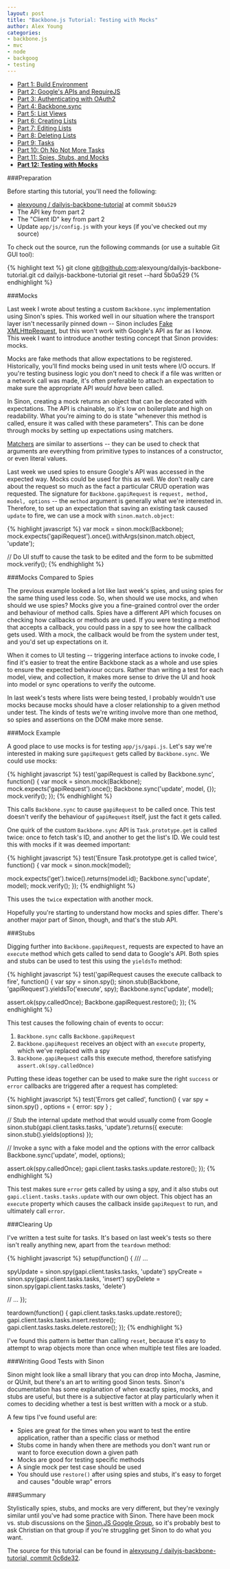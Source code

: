 ```yaml
---
layout: post
title: "Backbone.js Tutorial: Testing with Mocks"
author: Alex Young
categories: 
- backbone.js
- mvc
- node
- backgoog
- testing
---
```


<ul class="parts">
  <li><a href="http://dailyjs.com/2012/11/29/backbone-tutorial-1/">Part 1: Build Environment</a></li>
  <li><a href="http://dailyjs.com/2012/12/06/backbone-tutorial-2/">Part 2: Google's APIs and RequireJS</a></li>
  <li><a href="http://dailyjs.com/2012/12/13/backbone-tutorial-3/">Part 3: Authenticating with OAuth2</a></li>
  <li><a href="http://dailyjs.com/2012/12/20/backbone-tutorial-4/">Part 4: Backbone.sync</a></li>
  <li><a href="http://dailyjs.com/2012/12/27/backbone-tutorial-5/">Part 5: List Views</a></li>
  <li><a href="http://dailyjs.com/2013/01/03/backbone-tutorial-6/">Part 6: Creating Lists</a></li>
  <li><a href="http://dailyjs.com/2013/01/10/backbone-tutorial-7/">Part 7: Editing Lists</a></li>
  <li><a href="http://dailyjs.com/2013/01/17/backbone-tutorial-8/">Part 8: Deleting Lists</a></li>
  <li><a href="http://dailyjs.com/2013/01/24/backbone-tutorial-9/">Part 9: Tasks</a></li>
  <li><a href="http://dailyjs.com/2013/01/31/backbone-tutorial-10/">Part 10: Oh No Not More Tasks</a></li>
  <li><a href="http://dailyjs.com/2013/02/07/backbone-tutorial-11/">Part 11: Spies, Stubs, and Mocks</a></li>
  <li><a href="http://dailyjs.com/2013/02/14/backbone-tutorial-12/"><strong>Part 12: Testing with Mocks</strong></a></li>
</ul>

###Preparation

Before starting this tutorial, you'll need the following:

* [alexyoung / dailyjs-backbone-tutorial](https://github.com/alexyoung/dailyjs-backbone-tutorial) at commit `5b0a529`
* The API key from part 2
* The "Client ID" key from part 2
* Update `app/js/config.js` with your keys (if you've checked out my source)

To check out the source, run the following commands (or use a suitable Git GUI tool):

{% highlight text %}
git clone git@github.com:alexyoung/dailyjs-backbone-tutorial.git
cd dailyjs-backbone-tutorial
git reset --hard 5b0a529
{% endhighlight %}

###Mocks

Last week I wrote about testing a custom `Backbone.sync` implementation using Sinon's spies.  This worked well in our situation where the transport layer isn't necessarily pinned down -- Sinon includes [Fake XMLHttpRequest](http://sinonjs.org/docs/#server), but this won't work with Google's API as far as I know.  This week I want to introduce another testing concept that Sinon provides: mocks.

Mocks are fake methods that allow expectations to be registered.  Historically, you'll find mocks being used in unit tests where I/O occurs.  If you're testing business logic you don't need to check if a file was written or a network call was made, it's often preferable to attach an expectation to make sure the appropriate API _would have_ been called.

In Sinon, creating a mock returns an object that can be decorated with expectations.  The API is chainable, so it's low on boilerplate and high on readability.  What you're aiming to do is state "whenever this method is called, ensure it was called with these parameters".  This can be done through mocks by setting up expectations using matchers.

[Matchers](http://sinonjs.org/docs/#sinon-match-api) are similar to assertions -- they can be used to check that arguments are everything from primitive types to instances of a constructor, or even literal values.

Last week we used spies to ensure Google's API was accessed in the expected way.  Mocks could be used for this as well.  We don't really care about the request so much as the fact a particular CRUD operation was requested.  The signature for `Backbone.gapiRequest` is `request, method, model, options` -- the `method` argument is generally what we're interested in.  Therefore, to set up an expectation that saving an existing task caused `update` to fire, we can use a mock with `sinon.match.object`:

{% highlight javascript %}
var mock = sinon.mock(Backbone);
mock.expects('gapiRequest').once().withArgs(sinon.match.object, 'update');

// Do UI stuff to cause the task to be edited and the form to be submitted
mock.verify();
{% endhighlight %}

###Mocks Compared to Spies

The previous example looked a lot like last week's spies, and using spies for the same thing used less code.  So, when should we use mocks, and when should we use spies?  Mocks give you a fine-grained control over the order and behaviour of method calls.  Spies have a different API which focuses on checking how callbacks or methods are used.  If you were testing a method that accepts a callback, you could pass in a spy to see how the callback gets used.  With a mock, the callback would be from the system under test, and you'd set up expectations on it.

When it comes to UI testing -- triggering interface actions to invoke code, I find it's easier to treat the entire Backbone stack as a whole and use spies to ensure the expected behaviour occurs.  Rather than writing a test for each model, view, and collection, it makes more sense to drive the UI and hook into model or sync operations to verify the outcome.

In last week's tests where lists were being tested, I probably wouldn't use mocks because mocks should have a closer relationship to a given method under test.  The kinds of tests we're writing involve more than one method, so spies and assertions on the DOM make more sense.

###Mock Example

A good place to use mocks is for testing `app/js/gapi.js`.  Let's say we're interested in making sure `gapiRequest` gets called by `Backbone.sync`.  We could use mocks:

{% highlight javascript %}
test('gapiRequest is called by Backbone.sync', function() {
  var mock = sinon.mock(Backbone);
  mock.expects('gapiRequest').once();
  Backbone.sync('update', model, {});
  mock.verify();
});
{% endhighlight %}

This calls `Backbone.sync` to cause `gapiRequest` to be called once.  This test doesn't verify the behaviour of `gapiRequest` itself, just the fact it gets called.

One quirk of the custom `Backbone.sync` API is `Task.prototype.get` is called twice: once to fetch task's ID, and another to get the list's ID.  We could test this with mocks if it was deemed important:

{% highlight javascript %}
test('Ensure Task.prototype.get is called twice', function() {
  var mock = sinon.mock(model);

  mock.expects('get').twice().returns(model.id);
  Backbone.sync('update', model);
  mock.verify();
});
{% endhighlight %}

This uses the `twice` expectation with another mock.

Hopefully you're starting to understand how mocks and spies differ.  There's another major part of Sinon, though, and that's the stub API.

###Stubs

Digging further into `Backbone.gapiRequest`, requests are expected to have an `execute` method which gets called to send data to Google's API.  Both spies and stubs can be used to test this using the `yieldsTo` method:

{% highlight javascript %}
test('gapiRequest causes the execute callback to fire', function() {
  var spy = sinon.spy();
  sinon.stub(Backbone, 'gapiRequest').yieldsTo('execute', spy);
  Backbone.sync('update', model);

  assert.ok(spy.calledOnce);
  Backbone.gapiRequest.restore();
});
{% endhighlight %}

This test causes the following chain of events to occur:

1. `Backbone.sync` calls `Backbone.gapiRequest`
2. `Backbone.gapiRequest` receives an object with an `execute` property, which we've replaced with a spy
3. `Backbone.gapiRequest` calls this execute method, therefore satisfying `assert.ok(spy.calledOnce)`

Putting these ideas together can be used to make sure the right `success` or `error` callbacks are triggered after a request has completed:

{% highlight javascript %}
test('Errors get called', function() {
  var spy = sinon.spy()
    , options = { error: spy }
    ;

  // Stub the internal update method that would usually come from Google
  sinon.stub(gapi.client.tasks.tasks, 'update').returns({
    execute: sinon.stub().yields(options)
  });

  // Invoke a sync with a fake model and the options with the error callback
  Backbone.sync('update', model, options);

  assert.ok(spy.calledOnce);
  gapi.client.tasks.tasks.update.restore();
});
{% endhighlight %}

This test makes sure `error` gets called by using a spy, and it also stubs out `gapi.client.tasks.tasks.update` with our own object.  This object has an `execute` property which causes the callback inside `gapiRequest` to run, and ultimately call `error`.

###Clearing Up

I've written a test suite for tasks.  It's based on last week's tests so there isn't really anything new, apart from the `teardown` method:

{% highlight javascript %}
setup(function() {
  /// ...

  spyUpdate = sinon.spy(gapi.client.tasks.tasks, 'update')
  spyCreate = sinon.spy(gapi.client.tasks.tasks, 'insert')
  spyDelete = sinon.spy(gapi.client.tasks.tasks, 'delete')

  // ...
});

teardown(function() {
  gapi.client.tasks.tasks.update.restore();
  gapi.client.tasks.tasks.insert.restore();
  gapi.client.tasks.tasks.delete.restore();
});
{% endhighlight %}

I've found this pattern is better than calling `reset`, because it's easy to attempt to wrap objects more than once when multiple test files are loaded.

###Writing Good Tests with Sinon

Sinon might look like a small library that you can drop into Mocha, Jasmine, or QUnit, but there's an art to writing good Sinon tests.  Sinon's documentation has some explanation of when exactly spies, mocks, and stubs are useful, but there is a subjective factor at play particularly when it comes to deciding whether a test is best written with a mock or a stub.

A few tips I've found useful are:

* Spies are great for the times when you want to test the entire application, rather than a specific class or method
* Stubs come in handy when there are methods you don't want run or want to force execution down a given path
* Mocks are good for testing specific methods
* A single mock per test case should be used
* You should use `restore()` after using spies and stubs, it's easy to forget and causes "double wrap" errors

###Summary

Stylistically spies, stubs, and mocks are very different, but they're vexingly similar until you've had some practice with Sinon.  There have been mock vs. stub discussions on the [Sinon.JS Google Group](http://groups.google.com/group/sinonjs), so it's probably best to ask Christian on that group if you're struggling get Sinon to do what you want.

The source for this tutorial can be found in [alexyoung / dailyjs-backbone-tutorial, commit 0c6de32](https://github.com/alexyoung/dailyjs-backbone-tutorial/tree/0c6de32aec7513027908a5877c1c346b059a36a2).
